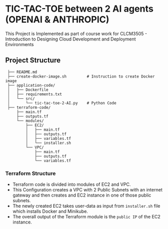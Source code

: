 # TIC-TAC-TOE between 2 AI agents (OPENAI & ANTHROPIC)

This Project is Implemented as part of course work for CLCM3505 - Introduction to Designing Cloud Development and Deployment Environments

## Project Structure

```
 ├── README.md
 ├── create-docker-image.sh         # Instruction to create Docker image
 ├── application-code/
 │   ├── Dockerfile
 │   ├── requirements.txt
 │   └── src/
 │       └── tic-tac-toe-2-AI.py    # Python Code
 ├── terraform-code/
     ├── main.tf
     ├── outputs.tf
     └── modules/
         ├── EC2/
         │   ├── main.tf
         │   ├── outputs.tf
         │   ├── variables.tf
         │   └── installer.sh
         └── VPC/
             ├── main.tf
             ├── outputs.tf
             └── variables.tf
```

### Terraform Structure

- Terraform code is divided into modules of EC2 and VPC.
- This Configuration creates a VPC with 2 Public Subnets with an internet gateway and then creates and EC2 instance in one of those public subnets.
- The newly created EC2 takes user-data as input from `installer.sh` file which installs Docker and Minikube.
- The overall output of the Terraform module is the `public IP` of the EC2 instance.
